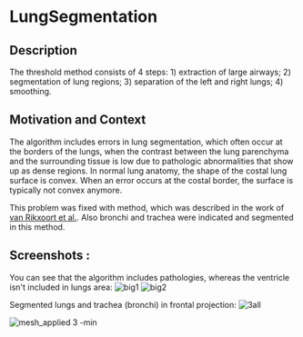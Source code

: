 # LungSegmentation

## Description
The threshold method consists of 4 steps: 
	      1) extraction of large airways;
        2) segmentation of lung regions;
        3) separation of the left and right lungs;
        4) smoothing.


## Motivation and Context
The algorithm includes errors in lung segmentation, which often occur at the borders of the lungs, when the contrast between the lung parenchyma and the surrounding tissue is low due to pathologic abnormalities that show up as dense regions. In normal lung anatomy, the shape of the costal lung surface is convex.
When an error occurs at the costal border, the surface is typically not convex anymore.

This problem was fixed with method, which was described in the work of [van Rikxoort et al.](https://www.ncbi.nlm.nih.gov/pubmed/19673192). Also bronchi and trachea were indicated and segmented in this method. 


## Screenshots :
You can see that the algorithm includes pathologies, whereas the ventricle isn't included in lungs area:
![big1](https://user-images.githubusercontent.com/22271721/33991932-b978a568-e0e1-11e7-94da-26c9d84a2a07.png)
![big2](https://user-images.githubusercontent.com/22271721/33991944-c81b3c98-e0e1-11e7-9d80-421e18dbfdd6.png)

Segmented lungs and trachea (bronchi) in frontal projection:
![3all](https://user-images.githubusercontent.com/22271721/33991962-d1af93ee-e0e1-11e7-9f2d-6a5eeabadf59.png)

![mesh_applied 3 -min](https://user-images.githubusercontent.com/22271721/33988348-32c6cb0a-e0d5-11e7-8b8a-b7a1cbfac080.gif)
